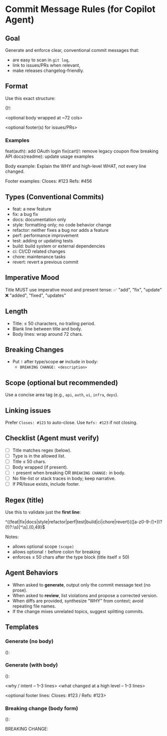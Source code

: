 
# Commit Message Rules (for Copilot Agent)

## Goal
Generate and enforce clear, conventional commit messages that:
- are easy to scan in `git log`,
- link to issues/PRs when relevant,
- make releases changelog-friendly.

## Format
Use this exact structure:

<type>(<optional scope>)!: <short summary>

<optional body wrapped at ~72 cols>

<optional footer(s) for issues/PRs>

### Examples
feat(auth): add OAuth login
fix(cart)!: remove legacy coupon flow breaking API
docs(readme): update usage examples

Body example:
Explain the WHY and high-level WHAT, not every line changed.

Footer examples:
Closes: #123
Refs: #456

## Types (Conventional Commits)
- feat: a new feature
- fix: a bug fix
- docs: documentation only
- style: formatting only; no code behavior change
- refactor: neither fixes a bug nor adds a feature
- perf: performance improvement
- test: adding or updating tests
- build: build system or external dependencies
- ci: CI/CD related changes
- chore: maintenance tasks
- revert: revert a previous commit

## Imperative Mood
Title MUST use imperative mood and present tense:
✅ "add", "fix", "update"  
❌ "added", "fixed", "updates"

## Length
- Title: ≤ 50 characters, no trailing period.
- Blank line between title and body.
- Body lines: wrap around 72 chars.

## Breaking Changes
- Put `!` after type/scope **or** include in body:
  - `BREAKING CHANGE: <description>`

## Scope (optional but recommended)
Use a concise area tag (e.g., `api`, `auth`, `ui`, `infra`, `deps`).

## Linking issues
Prefer `Closes: #123` to auto-close. Use `Refs: #123` if not closing.

## Checklist (Agent must verify)
- [ ] Title matches regex (below).
- [ ] Type is in the allowed list.
- [ ] Title ≤ 50 chars.
- [ ] Body wrapped (if present).
- [ ] `!` present when breaking OR `BREAKING CHANGE:` in body.
- [ ] No file-list or stack traces in body; keep narrative.
- [ ] If PR/Issue exists, include footer.

## Regex (title)
Use this to validate just the **first line**:

^((feat|fix|docs|style|refactor|perf|test|build|ci|chore|revert)(\([a-z0-9\-\/]+\))?(!)?:\s)[^\s].{0,49}$

Notes:
- allows optional scope `(scope)`
- allows optional `!` before colon for breaking
- enforces ≤ 50 chars after the type block (title itself ≤ 50)

## Agent Behaviors
- When asked to **generate**, output only the commit message text (no prose).
- When asked to **review**, list violations and propose a corrected version.
- When diffs are provided, synthesize “WHY” from context; avoid repeating file names.
- If the change mixes unrelated topics, suggest splitting commits.

## Templates

### Generate (no body)
<type>(<scope>): <summary>

### Generate (with body)
<type>(<scope>): <summary>

<why / intent – 1–3 lines>
<what changed at a high level – 1–3 lines>

<optional footer lines: Closes: #123 / Refs: #123>

### Breaking change (body form)
<type>(<scope>): <summary>

BREAKING CHANGE: <what broke and the migration path>
<optional more context>

